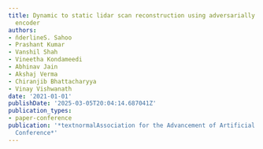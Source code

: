 ```yaml
---
title: Dynamic to static lidar scan reconstruction using adversarially trained auto
  encoder
authors:
- n̆derlineS. Sahoo
- Prashant Kumar
- Vanshil Shah
- Vineetha Kondameedi
- Abhinav Jain
- Akshaj Verma
- Chiranjib Bhattacharyya
- Vinay Vishwanath
date: '2021-01-01'
publishDate: '2025-03-05T20:04:14.687041Z'
publication_types:
- paper-conference
publication: '*textnormalAssociation for the Advancement of Artificial Intelligence
  Conference*'
---
```

